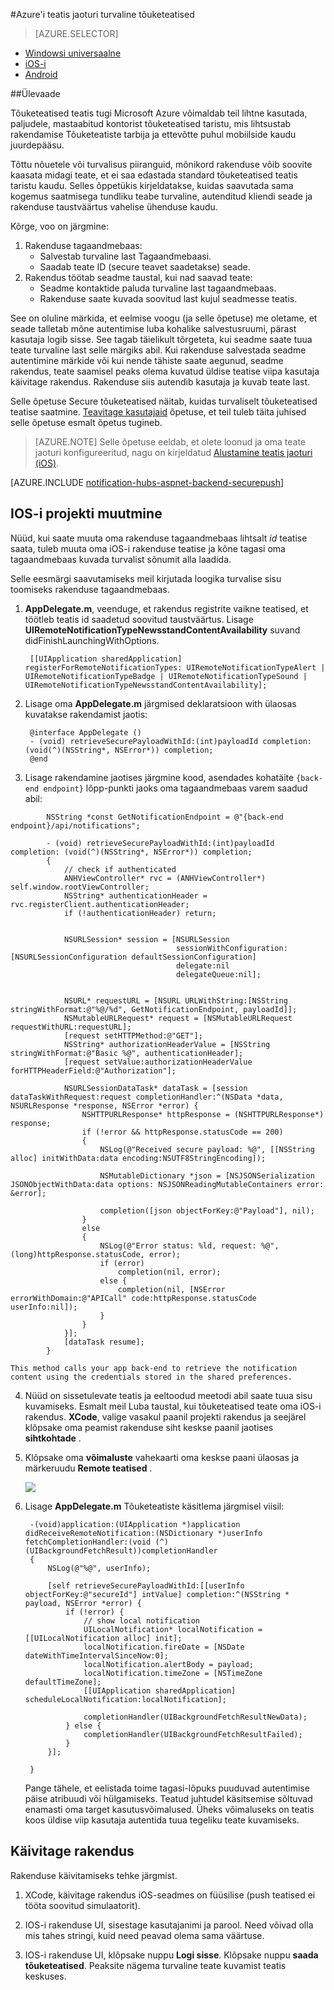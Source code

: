<properties
    pageTitle="Azure'i teatis jaoturi turvaline tõuketeatised"
    description="Saate teada, kuidas saatmiseks rakendus iOS-i secure Tõuketeatiste Azure. Kirjutatud eesmärk-C ja C# koodi näidised."
    documentationCenter="ios"
    authors="ysxu"
    manager="erikre"
    editor=""
    services="notification-hubs"/>

<tags
    ms.service="notification-hubs"
    ms.workload="mobile"
    ms.tgt_pltfrm="ios"
    ms.devlang="objective-c"
    ms.topic="article"
    ms.date="06/29/2016"
    ms.author="yuaxu"/>

#<a name="azure-notification-hubs-secure-push"></a>Azure'i teatis jaoturi turvaline tõuketeatised

> [AZURE.SELECTOR]
- [Windowsi universaalne](notification-hubs-aspnet-backend-windows-dotnet-wns-secure-push-notification.md)
- [iOS-i](notification-hubs-aspnet-backend-ios-push-apple-apns-secure-notification.md)
- [Android](notification-hubs-aspnet-backend-android-secure-google-gcm-push-notification.md)


##<a name="overview"></a>Ülevaade

Tõuketeatised teatis tugi Microsoft Azure võimaldab teil lihtne kasutada, paljudele, mastaabitud kontorist tõuketeatised taristu, mis lihtsustab rakendamise Tõuketeatiste tarbija ja ettevõtte puhul mobiilside kaudu juurdepääsu.

Tõttu nõuetele või turvalisus piiranguid, mõnikord rakenduse võib soovite kaasata midagi teate, et ei saa edastada standard tõuketeatised teatis taristu kaudu. Selles õppetükis kirjeldatakse, kuidas saavutada sama kogemus saatmisega tundliku teabe turvaline, autenditud kliendi seade ja rakenduse taustväärtus vahelise ühenduse kaudu.

Kõrge, voo on järgmine:

1. Rakenduse tagaandmebaas:
    - Salvestab turvaline last Tagaandmebaasi.
    - Saadab teate ID (secure teavet saadetakse) seade.
2. Rakendus töötab seadme taustal, kui nad saavad teate:
    - Seadme kontaktide paluda turvaline last tagaandmebaas.
    - Rakenduse saate kuvada soovitud last kujul seadmesse teatis.

See on oluline märkida, et eelmise voogu (ja selle õpetuse) me oletame, et seade talletab mõne autentimise luba kohalike salvestusruumi, pärast kasutaja logib sisse. See tagab täielikult tõrgeteta, kui seadme saate tuua teate turvaline last selle märgiks abil. Kui rakenduse salvestada seadme autentimine märkide või kui nende tähiste saate aegunud, seadme rakendus, teate saamisel peaks olema kuvatud üldise teatise viipa kasutaja käivitage rakendus. Rakenduse siis autendib kasutaja ja kuvab teate last.

Selle õpetuse Secure tõuketeatised näitab, kuidas turvaliselt tõuketeatised teatise saatmine. [Teavitage kasutajaid](notification-hubs-aspnet-backend-ios-apple-apns-notification.md) õpetuse, et teil tuleb täita juhised selle õpetuse esmalt õpetus tugineb.

> [AZURE.NOTE] Selle õpetuse eeldab, et olete loonud ja oma teate jaoturi konfigureeritud, nagu on kirjeldatud [Alustamine teatis jaoturi (iOS)](notification-hubs-ios-apple-push-notification-apns-get-started.md).

[AZURE.INCLUDE [notification-hubs-aspnet-backend-securepush](../../includes/notification-hubs-aspnet-backend-securepush.md)]

## <a name="modify-the-ios-project"></a>IOS-i projekti muutmine

Nüüd, kui saate muuta oma rakenduse tagaandmebaas lihtsalt *id* teatise saata, tuleb muuta oma iOS-i rakenduse teatise ja kõne tagasi oma tagaandmebaas kuvada turvalist sõnumit alla laadida.

Selle eesmärgi saavutamiseks meil kirjutada loogika turvalise sisu toomiseks rakenduse tagaandmebaas.

1. **AppDelegate.m**, veenduge, et rakendus registrite vaikne teatised, et töötleb teatis id saadetud soovitud taustväärtus. Lisage **UIRemoteNotificationTypeNewsstandContentAvailability** suvand didFinishLaunchingWithOptions.

        [[UIApplication sharedApplication] registerForRemoteNotificationTypes: UIRemoteNotificationTypeAlert | UIRemoteNotificationTypeBadge | UIRemoteNotificationTypeSound | UIRemoteNotificationTypeNewsstandContentAvailability];

2. Lisage oma **AppDelegate.m** järgmised deklaratsioon with ülaosas kuvatakse rakendamist jaotis:

        @interface AppDelegate ()
        - (void) retrieveSecurePayloadWithId:(int)payloadId completion: (void(^)(NSString*, NSError*)) completion;
        @end

3. Lisage rakendamine jaotises järgmine kood, asendades kohatäite `{back-end endpoint}` lõpp-punkti jaoks oma tagaandmebaas varem saadud abil:

```
        NSString *const GetNotificationEndpoint = @"{back-end endpoint}/api/notifications";

        - (void) retrieveSecurePayloadWithId:(int)payloadId completion: (void(^)(NSString*, NSError*)) completion;
        {
            // check if authenticated
            ANHViewController* rvc = (ANHViewController*) self.window.rootViewController;
            NSString* authenticationHeader = rvc.registerClient.authenticationHeader;
            if (!authenticationHeader) return;


            NSURLSession* session = [NSURLSession
                                     sessionWithConfiguration:[NSURLSessionConfiguration defaultSessionConfiguration]
                                     delegate:nil
                                     delegateQueue:nil];


            NSURL* requestURL = [NSURL URLWithString:[NSString stringWithFormat:@"%@/%d", GetNotificationEndpoint, payloadId]];
            NSMutableURLRequest* request = [NSMutableURLRequest requestWithURL:requestURL];
            [request setHTTPMethod:@"GET"];
            NSString* authorizationHeaderValue = [NSString stringWithFormat:@"Basic %@", authenticationHeader];
            [request setValue:authorizationHeaderValue forHTTPHeaderField:@"Authorization"];

            NSURLSessionDataTask* dataTask = [session dataTaskWithRequest:request completionHandler:^(NSData *data, NSURLResponse *response, NSError *error) {
                NSHTTPURLResponse* httpResponse = (NSHTTPURLResponse*) response;
                if (!error && httpResponse.statusCode == 200)
                {
                    NSLog(@"Received secure payload: %@", [[NSString alloc] initWithData:data encoding:NSUTF8StringEncoding]);

                    NSMutableDictionary *json = [NSJSONSerialization JSONObjectWithData:data options: NSJSONReadingMutableContainers error: &error];

                    completion([json objectForKey:@"Payload"], nil);
                }
                else
                {
                    NSLog(@"Error status: %ld, request: %@", (long)httpResponse.statusCode, error);
                    if (error)
                        completion(nil, error);
                    else {
                        completion(nil, [NSError errorWithDomain:@"APICall" code:httpResponse.statusCode userInfo:nil]);
                    }
                }
            }];
            [dataTask resume];
        }
```

    This method calls your app back-end to retrieve the notification content using the credentials stored in the shared preferences.

4. Nüüd on sissetulevate teatis ja eeltoodud meetodi abil saate tuua sisu kuvamiseks. Esmalt meil Luba taustal, kui tõuketeatised teate oma iOS-i rakendus. **XCode**, valige vasakul paanil projekti rakendus ja seejärel klõpsake oma peamist rakenduse siht keskse paanil jaotises **sihtkohtade** .

5. Klõpsake oma **võimaluste** vahekaarti oma keskse paani ülaosas ja märkeruudu **Remote teatised** .

    ![][IOS1]


6. Lisage **AppDelegate.m** Tõuketeatiste käsitlema järgmisel viisil:

        -(void)application:(UIApplication *)application didReceiveRemoteNotification:(NSDictionary *)userInfo fetchCompletionHandler:(void (^)(UIBackgroundFetchResult))completionHandler
        {
            NSLog(@"%@", userInfo);

            [self retrieveSecurePayloadWithId:[[userInfo objectForKey:@"secureId"] intValue] completion:^(NSString * payload, NSError *error) {
                if (!error) {
                    // show local notification
                    UILocalNotification* localNotification = [[UILocalNotification alloc] init];
                    localNotification.fireDate = [NSDate dateWithTimeIntervalSinceNow:0];
                    localNotification.alertBody = payload;
                    localNotification.timeZone = [NSTimeZone defaultTimeZone];
                    [[UIApplication sharedApplication] scheduleLocalNotification:localNotification];

                    completionHandler(UIBackgroundFetchResultNewData);
                } else {
                    completionHandler(UIBackgroundFetchResultFailed);
                }
            }];

        }

    Pange tähele, et eelistada toime tagasi-lõpuks puuduvad autentimise päise atribuudi või hülgamiseks. Teatud juhtudel käsitsemise sõltuvad enamasti oma target kasutusvõimalused. Üheks võimaluseks on teatis koos üldise viip kasutaja autentida tuua tegeliku teate kuvamiseks.

## <a name="run-the-application"></a>Käivitage rakendus

Rakenduse käivitamiseks tehke järgmist.

1. XCode, käivitage rakendus iOS-seadmes on füüsilise (push teatised ei tööta soovitud simulaatorit).

2. IOS-i rakenduse UI, sisestage kasutajanimi ja parool. Need võivad olla mis tahes stringi, kuid need peavad olema sama väärtuse.

3. IOS-i rakenduse UI, klõpsake nuppu **Logi sisse**. Klõpsake nuppu **saada tõuketeatised**. Peaksite nägema turvaline teate kuvamist teatis keskuses.

[IOS1]: ./media/notification-hubs-aspnet-backend-ios-secure-push/secure-push-ios-1.png
